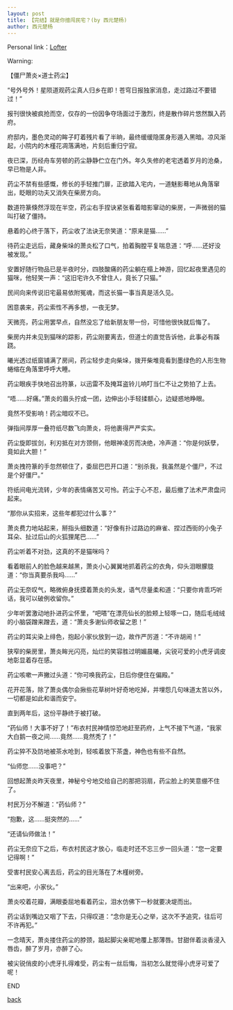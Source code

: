 ```yaml
---
layout: post
title: 【完结】就是你擅闯民宅？(by 西元楚杨)
author: 西元楚杨
---
```


Personal link：[Lofter](http://xiyuanchuyang.lofter.com/)

Warning:



【僵尸萧炎×道士药尘】


“号外号外！星陨道观药尘真人归乡在即！苍穹日报独家消息，走过路过不要错过！”

报刊很快被疯抢而空，仅存的一份因争夺场面过于激烈，终是散作碎片悠然飘入药府。

府邸内，墨色灵动的眸子盯着残片看了半晌，最终缓缓隐匿身形遁入黑暗。凉风渐起，小院内的木槿花凋落满地，片刻后重归宁寂。

夜已深，历经舟车劳顿的药尘静静伫立在门外。年久失修的老宅透着岁月的沧桑，早已物是人非。

药尘不禁有些感慨，修长的手轻推门扉，正欲踏入宅内，一道魅影蓦地从角落窜出，眨眼的功夫又消失在柴房方向。

数道符篆倏然浮现在半空，药尘右手捏诀紧张看着暗影窜动的柴房，一声微弱的猫叫打破了僵持。

悬着的心终于落下，药尘收了法诀无奈笑道：“原来是猫……”

待药尘走远后，藏身柴垛的萧炎松了口气，拍着胸膛平复喘息道：“呼……还好没被发现。”

安置好随行物品已是半夜时分，四肢酸痛的药尘躺在榻上神游，回忆起夜里遇见的猫咪，他轻笑一声：“这旧宅许久不曾住人，竟长了只猫。”

民间向来传说旧宅最易依附冤魂，而这长猫一事当真是活久见。

困意袭来，药尘索性不再多想，一夜无梦。

天微亮，药尘用罢早点，自然没忘了给新朋友带一份，可惜他很快就后悔了。

柴房内并未见到猫咪的踪影，药尘刚要离去，但道士的直觉告诉他，此事必有蹊跷。

曦光透过纸窗铺满了房间，药尘轻步走向柴垛，拨开柴堆竟看到墨绿色的人形生物蜷缩在角落里呼呼大睡。

药尘眼疾手快地召出符篆，以迅雷不及掩耳盗铃儿响叮当仁不让之势拍了上去。

“唔……好痛。”萧炎的眉头拧成一团，边伸出小手轻揉额心，边疑惑地睁眼。

竟然不受影响！药尘暗叹不已。

弹指间厚厚一叠符纸尽数飞向萧炎，将他裹得严严实实。

药尘旋即拔剑，利刃抵在对方颈侧，他眼神凌厉而决绝，冷声道：“你是何妖孽，竟如此大胆！”

萧炎拽符篆的手忽然顿住了，委屈巴巴开口道：“别杀我，我虽然是个僵尸，不过是个好僵尸。”

符纸间电光流转，少年的表情痛苦又可怜。药尘于心不忍，最后撤了法术严肃盘问起来。

“那你从实招来，这些年都犯过什么事？”

萧炎费力地站起来，掰指头细数道：“好像有扑过路边的麻雀、捏过西街的小兔子耳朵、扯过后山的火狐狸尾巴……”

药尘听着不对劲，这真的不是猫咪吗？

看着眼前人的脸色越来越黑，萧炎小心翼翼地抓着药尘的衣角，仰头泪眼朦胧道：“你当真要杀我吗……”

药尘无奈叹气，略微俯身抚摸着萧炎的头发，语气尽量柔和道：“只要你肯乖巧听话，我可以破例收留你。”

少年听罢激动地扑进药尘怀里，“吧嗒”在漂亮仙长的脸颊上轻啄一口，随后毛绒绒的小脑袋蹭来蹭去，道：“萧炎多谢仙师收留之恩！”

药尘的耳尖染上绯色，抱起小家伙放到一边，故作严厉道：“不许胡闹！”

狭窄的柴房里，萧炎眸光闪亮，灿烂的笑容胜过明媚晨曦，尖锐可爱的小虎牙调皮地彰显着存在感。

药尘咳嗽一声撇过头道：“你可唤我药尘，日后你便住在偏殿。”

花开花落，除了萧炎偶尔会揪些花草树叶好奇地吃掉，并埋怨几句味道太苦以外，一切都是如此和谐而安宁。

直到两年后，这份平静终于被打破。

“药仙师！大事不好了！”布衣村民神情惊恐地赶至药府，上气不接下气道，“我家大白鹅一夜之间……竟然……竟然秃了！”

药尘猝不及防地被茶水呛到，轻咳着放下茶盏，神色也有些不自然。

“仙师您……没事吧？”

回想起萧炎昨天夜里，神秘兮兮地交给自己的那把羽扇，药尘脸上的笑意绷不住了。

村民万分不解道：“药仙师？”

“抱歉，这……挺突然的……”

“还请仙师做法！”

药尘无奈应下之后，布衣村民这才放心，临走时还不忘三步一回头道：“您一定要记得啊！”

受害村民安心离去后，药尘的目光落在了木槿树旁。

“出来吧，小家伙。”

萧炎咬着花瓣，满眼委屈地看着药尘，泪水仿佛下一秒就要决堤而出。

药尘话到嘴边又咽了下去，只得叹道：“念你是无心之举，这次不予追究，往后可不许再犯。”

一念晴天，萧炎搂住药尘的脖颈，踮起脚尖亲昵地覆上那薄唇。甘甜伴着淡香浸入唇齿，醉了岁月，亦醉了心。

被尖锐俏皮的小虎牙扎得难受，药尘有一丝后悔，当初怎么就觉得小虎牙可爱了呢！　　


END

[back](https://allforyanchen.github.io/)
